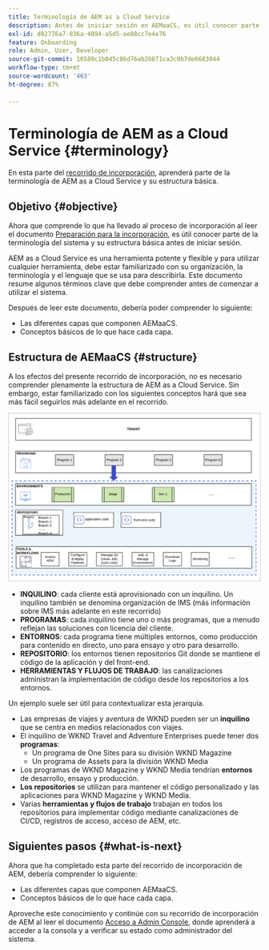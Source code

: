 ```yaml
---
title: Terminología de AEM as a Cloud Service
description: Antes de iniciar sesión en AEMaaCS, es útil conocer parte de la terminología del sistema y su estructura básica.
exl-id: d02776a7-836a-4894-a5d5-ae88cc7e4e76
feature: Onboarding
role: Admin, User, Developer
source-git-commit: 10580c1b045c86d76ab2b871ca3c0b7de6683044
workflow-type: tm+mt
source-wordcount: '463'
ht-degree: 87%

---
```


# Terminología de AEM as a Cloud Service {#terminology}

En esta parte del [recorrido de incorporación](overview.md), aprenderá parte de la terminología de AEM as a Cloud Service y su estructura básica.

## Objetivo {#objective}

Ahora que comprende lo que ha llevado al proceso de incorporación al leer el documento [Preparación para la incorporación](preparation.md), es útil conocer parte de la terminología del sistema y su estructura básica antes de iniciar sesión.

AEM as a Cloud Service es una herramienta potente y flexible y para utilizar cualquier herramienta, debe estar familiarizado con su organización, la terminología y el lenguaje que se usa para describirla. Este documento resume algunos términos clave que debe comprender antes de comenzar a utilizar el sistema.

Después de leer este documento, debería poder comprender lo siguiente:

* Las diferentes capas que componen AEMaaCS.
* Conceptos básicos de lo que hace cada capa.

## Estructura de AEMaaCS {#structure}

A los efectos del presente recorrido de incorporación, no es necesario comprender plenamente la estructura de AEM as a Cloud Service. Sin embargo, estar familiarizado con los siguientes conceptos hará que sea más fácil seguirlos más adelante en el recorrido.

![Estructura de Cloud Manager](/help/journey-sites/quick-site/assets/cloud-manager-structure.png)

* **INQUILINO**: cada cliente está aprovisionado con un inquilino. Un inquilino también se denomina organización de IMS (más información sobre IMS más adelante en este recorrido)
* **PROGRAMAS**: cada inquilino tiene uno o más programas, que a menudo reflejan las soluciones con licencia del cliente.
* **ENTORNOS**: cada programa tiene múltiples entornos, como producción para contenido en directo, uno para ensayo y otro para desarrollo.
* **REPOSITORIO**: los entornos tienen repositorios Git donde se mantiene el código de la aplicación y del front-end.
* **HERRAMIENTAS Y FLUJOS DE TRABAJO**: las canalizaciones administran la implementación de código desde los repositorios a los entornos.

Un ejemplo suele ser útil para contextualizar esta jerarquía.

* Las empresas de viajes y aventura de WKND pueden ser un **inquilino** que se centra en medios relacionados con viajes.
* El inquilino de WKND Travel and Adventure Enterprises puede tener dos **programas**:
   * Un programa de One Sites para su división WKND Magazine
   * Un programa de Assets para la división WKND Media
* Los programas de WKND Magazine y WKND Media tendrían **entornos** de desarrollo, ensayo y producción.
* **Los repositorios** se utilizan para mantener el código personalizado y las aplicaciones para WKND Magazine y WKND Media.
* Varias **herramientas y flujos de trabajo** trabajan en todos los repositorios para implementar código mediante canalizaciones de CI/CD, registros de acceso, acceso de AEM, etc.

## Siguientes pasos {#what-is-next}

Ahora que ha completado esta parte del recorrido de incorporación de AEM, debería comprender lo siguiente:

* Las diferentes capas que componen AEMaaCS.
* Conceptos básicos de lo que hace cada capa.

Aproveche este conocimiento y continúe con su recorrido de incorporación de AEM al leer el documento [Acceso a Admin Console](admin-console.md), donde aprenderá a acceder a la consola y a verificar su estado como administrador del sistema.
